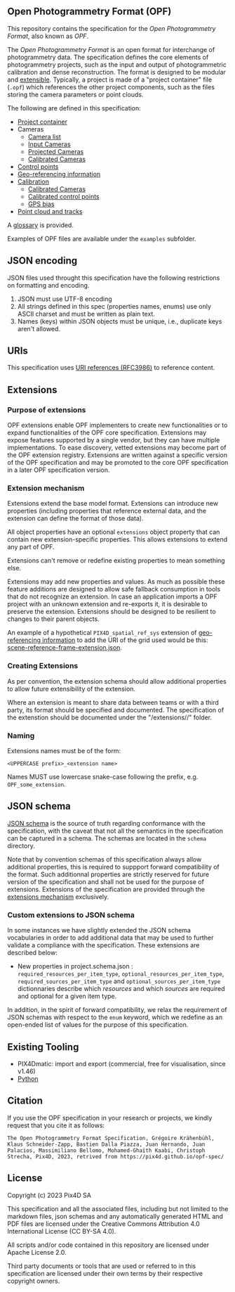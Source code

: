 ## Open Photogrammetry Format (OPF)

This repository contains the specification for the _Open Photogrammetry Format_, also known as _OPF_.

The _Open Photogrammetry Format_ is an open format for interchange of photogrammetry data.
The specification defines the core elements of photogrammetry projects, such as the input and output of photogrammetric calibration and dense reconstruction. The format is designed to be modular and [extensible](#extensions). Typically, a project is made of a "project container" file (`.opf`) which references the other project components, such as the files storing the camera parameters or point clouds.


The following are defined in this specification:

- [Project container][2]
- Cameras
  - [Camera list][3]
  - [Input Cameras][4]
  - [Projected Cameras][5]
  - [Calibrated Cameras][6]
- [Control points][7]
- [Geo-referencing information][8]
- [Calibration][9]
  - [Calibrated Cameras][6]
  - [Calibrated control points][10]
  - [GPS bias][11]
- [Point cloud and tracks][12]

A [glossary][1] is provided.

[1]: https://pix4d.github.io/opf-spec/specification/glossary.html "Glossary"
[2]: https://pix4d.github.io/opf-spec/specification/project.html "Project format specification"
[3]: https://pix4d.github.io/opf-spec/specification/camera_list.html "Camera list format"
[4]: https://pix4d.github.io/opf-spec/specification/input_cameras.html "Input camera format"
[5]: https://pix4d.github.io/opf-spec/specification/projected_input_cameras.html "Projected input camera format"
[6]: https://pix4d.github.io/opf-spec/specification/calibrated_cameras.html "Calibrated camera format"
[7]: https://pix4d.github.io/opf-spec/specification/control_points.html "Control Points"
[8]: https://pix4d.github.io/opf-spec/specification/scene_reference_frame.html "Scene reference frame format"
[9]: https://pix4d.github.io/opf-spec/specification/calibration.html "Calibration scene item"
[10]: https://pix4d.github.io/opf-spec/specification/control_points.html#format-specification-calibrated-control-points "Calibrated control points"
[11]: https://pix4d.github.io/opf-spec/specification/gps_bias.html "GPS bias"
[12]: https://pix4d.github.io/opf-spec/specification/point_cloud.html "Point cloud"


Examples of OPF files are available under the `examples` subfolder.

## JSON encoding

JSON files used throught this specification have the following restrictions on formatting and encoding.

1. JSON must use UTF-8 encoding
2. All strings defined in this spec (properties names, enums) use only ASCII charset and must be written as plain text.
3. Names (keys) within JSON objects must be unique, i.e., duplicate keys aren't allowed.

## URIs

This specification uses [URI references (RFC3986)](https://tools.ietf.org/html/rfc3986#section-4.1) to reference content.

## Extensions

### Purpose of extensions

OPF extensions enable OPF implementers to create new functionalities or to expand functionalities of the OPF core specification.
Extensions may expose features supported by a single vendor, but they can have multiple implementations.
To ease discovery, vetted extensions may become part of the OPF extension registry.
Extensions are written against a specific version of the OPF specification and may be promoted to the core OPF specification in a later OPF specification version.

### Extension mechanism

Extensions extend the base model format. Extensions can introduce new properties (including properties that reference external data, and the extension can define the format of those data).

All object properties have an optional `extensions` object property that can contain new extension-specific properties. This allows extensions to extend any part of OPF.

Extensions can't remove or redefine existing properties to mean something else.

Extensions may add new properties and values.
As much as possible these feature additions are designed to allow safe fallback consumption in tools that do not recognize an extension.
In case an application imports a OPF project with an unknown extension and re-exports it, it is desirable to preserve the extension. Extensions should be designed to be resilient to changes to their parent objects.

An example of a hypothetical `PIX4D_spatial_ref_sys` extension of [geo-referencing information][7] to add the URI of the grid used would be this: [scene-reference-frame-extension.json](examples/scene-reference-frame-extension.json).

### Creating Extensions

As per convention, the extension schema should allow additional properties to allow future extensibility of the extension.

Where an extension is meant to share data between teams or with a third party, its format should be specified and documented.
The specification of the extenstion should be documented under the "/extensions/<extension name>/" folder.

### Naming

Extensions names must be of the form:

`<UPPERCASE prefix>_<extension name>`

Names MUST use lowercase snake-case following the prefix, e.g. `OPF_some_extension`.

## JSON schema

[JSON schema](https://json-schema.org/) is the source of truth regarding conformance with the specification, with the caveat that not all the semantics in the specification can be captured in a schema. The schemas are located in the `schema` directory.

Note that by convention schemas of this specification always allow additional properties, this is required to suppport forward compatibility of the format. Such additionnal properties are strictly reserved for future version of the specification and shall not be used for the purpose of extensions. Extensions of the specification are provided through the [extensions mechanism](#extensions) exclusively.

### Custom extensions to JSON schema

In some instances we have slightly extended the JSON schema vocabularies in order to add additional data that may be used to further validate a compliance with the specification.
These extensions are described below:

- New properties in project.schema.json : `required_resources_per_item_type`, `optional_resources_per_item_type`, `required_sources_per_item_type` and `optional_sources_per_item_type` dictionnaries describe which _resources_ and which _sources_ are required and optional for a given item type.

In addition, in the spirit of forward compatibility, we relax the requirement of JSON schemas with respect to the `enum` keyword, which we redefine as an open-ended list of values for the purpose of this specification.

## Existing Tooling

- PIX4Dmatic: import and export (commercial, free for visualisation, since v1.46)
- [Python](https://github.com/Pix4D/pyopf)

## Citation

If you use the OPF specification in your research or projects, we kindly request that you cite it as follows:

`The Open Photogrammetry Format Specification, Grégoire Krähenbühl, Klaus Schneider-Zapp, Bastien Dalla Piazza, Juan Hernando, Juan Palacios, Massimiliano Bellomo, Mohamed-Ghaïth Kaabi, Christoph Strecha, Pix4D, 2023, retrived from https://pix4d.github.io/opf-spec/`

## License

Copyright (c) 2023 Pix4D SA

This specification and all the associated files, including but not limited to the markdown files, json schemas and any automatically generated HTML and PDF files are licensed under the Creative Commons Attribution 4.0 International License (CC BY-SA 4.0).

All scripts and/or code contained in this repository are licensed under Apache License 2.0.

Third party documents or tools that are used or referred to in this specification are licensed under their own terms by their respective copyright owners.

